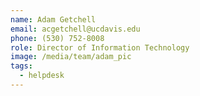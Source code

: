 ```yaml
---
name: Adam Getchell
email: acgetchell@ucdavis.edu
phone: (530) 752-8008
role: Director of Information Technology
image: /media/team/adam_pic
tags:
  - helpdesk
---
```

